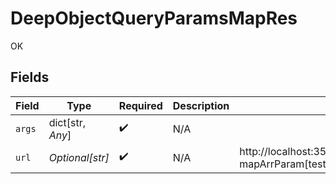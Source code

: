 # DeepObjectQueryParamsMapRes

OK


## Fields

| Field                                                                                                                                                                                                   | Type                                                                                                                                                                                                    | Required                                                                                                                                                                                                | Description                                                                                                                                                                                             | Example                                                                                                                                                                                                 |
| ------------------------------------------------------------------------------------------------------------------------------------------------------------------------------------------------------- | ------------------------------------------------------------------------------------------------------------------------------------------------------------------------------------------------------- | ------------------------------------------------------------------------------------------------------------------------------------------------------------------------------------------------------- | ------------------------------------------------------------------------------------------------------------------------------------------------------------------------------------------------------- | ------------------------------------------------------------------------------------------------------------------------------------------------------------------------------------------------------- |
| `args`                                                                                                                                                                                                  | dict[str, *Any*]                                                                                                                                                                                        | :heavy_check_mark:                                                                                                                                                                                      | N/A                                                                                                                                                                                                     |                                                                                                                                                                                                         |
| `url`                                                                                                                                                                                                   | *Optional[str]*                                                                                                                                                                                         | :heavy_check_mark:                                                                                                                                                                                      | N/A                                                                                                                                                                                                     | http://localhost:35123/anything/queryParams/deepObject/map?mapArrParam[test2]=test3&mapArrParam[test2]=test4&mapArrParam[test]=test&mapArrParam[test]=test2&mapParam[test2]=value2&mapParam[test]=value |